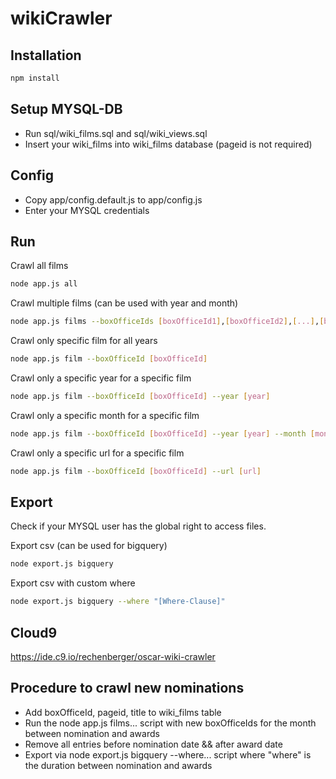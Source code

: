 # wikiCrawler

## Installation

```bash
npm install
```
## Setup MYSQL-DB
* Run sql/wiki_films.sql and sql/wiki_views.sql
* Insert your wiki_films into wiki_films database (pageid is not required)

## Config
* Copy app/config.default.js to app/config.js
* Enter your MYSQL credentials

## Run
Crawl all films
```bash
node app.js all
```

Crawl multiple films (can be used with year and month)
```bash
node app.js films --boxOfficeIds [boxOfficeId1],[boxOfficeId2],[...],[boxOfficeIdN]
```

Crawl only specific film for all years
```bash
node app.js film --boxOfficeId [boxOfficeId]
```

Crawl only a specific year for a specific film
```bash
node app.js film --boxOfficeId [boxOfficeId] --year [year]
```

Crawl only a specific month for a specific film
```bash
node app.js film --boxOfficeId [boxOfficeId] --year [year] --month [month]
```

Crawl only a specific url for a specific film
```bash
node app.js film --boxOfficeId [boxOfficeId] --url [url]
```

## Export
Check if your MYSQL user has the global right to access files.

Export csv (can be used for bigquery)
 ```bash
node export.js bigquery
```

Export csv with custom where
 ```bash
node export.js bigquery --where "[Where-Clause]"
```

## Cloud9
https://ide.c9.io/rechenberger/oscar-wiki-crawler

## Procedure to crawl new nominations
* Add boxOfficeId, pageid, title to wiki_films table
* Run the node app.js films... script with new boxOfficeIds for the month between nomination and awards
* Remove all entries before nomination date && after award date
* Export via node export.js bigquery --where... script where "where" is the duration between nomination and awards